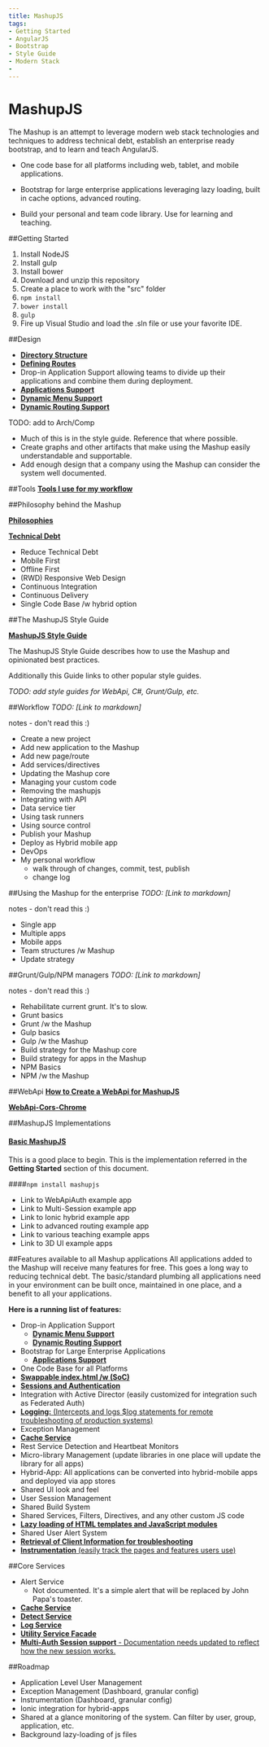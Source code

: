 ```yaml
---
title: MashupJS
tags:
- Getting Started 
- AngularJS
- Bootstrap
- Style Guide
- Modern Stack
- 
---
```


MashupJS
========
The Mashup is an attempt to leverage modern web stack technologies and techniques to address technical debt, establish an enterprise ready bootstrap, and to learn and teach AngularJS.

- One code base for all platforms including web, tablet, and mobile applications.

- Bootstrap for large enterprise applications leveraging lazy loading, built in cache options, advanced routing.

- Build your personal and team code library. Use for learning and teaching.


##Getting Started

 1. Install NodeJS
 2. Install gulp
 3. Install bower
 4. Download and unzip this repository
 5. Create a place to work with the "src" folder
 5. `npm install`
 6. `bower install`
 6. `gulp`
 7. Fire up Visual Studio and load the .sln file or use your favorite IDE.


##Design

 - **[Directory Structure](https://github.com/MashupJS/MashupJS/blob/master/docs/mashupStyleGuides/Mashup-StyleGuide.md#directory-structure-of-mashupuicore)**
 - **[Defining Routes](https://github.com/MashupJS/MashupJS/blob/master/docs/mashupStyleGuides/Mashup-StyleGuide.md#defining-routes)**
 - Drop-in Application Support allowing teams to divide up their applications and combine them during deployment.
  - **[Applications Support](https://github.com/MashupJS/MashupJS/blob/master/docs/mashupCore/apps/apps.md)**
  - **[Dynamic Menu Support](https://github.com/MashupJS/MashupJS/blob/master/docs/mashupCore/config/mashupMenu.md)**
  - **[Dynamic Routing Support](https://github.com/MashupJS/MashupJS/blob/master/docs/mashupCore/config/routeConfig.md)**


TODO: add to Arch/Comp
- Much of this is in the style guide. Reference that where possible.
- Create graphs and other artifacts that make using the Mashup easily understandable and supportable.
- Add enough design that a company using the Mashup can consider the system well documented.



##Tools
**[Tools I use for my workflow](https://github.com/MashupJS/MashupJS/blob/master/docs/mashupWorkflow/tools/tools.md)**


##Philosophy behind the Mashup

**[Philosophies](https://github.com/MashupJS/MashupJS/blob/master/docs/mashupWorkflow/philosophy/philosophy.md)**

**[Technical Debt](https://github.com/MashupJS/MashupJS/blob/master/docs/mashupWorkflow/technicaldebt/technicaldebt.md)**

 - Reduce Technical Debt
 - Mobile First
 - Offline First
 - (RWD) Responsive Web Design
 - Continuous Integration
 - Continuous Delivery
 - Single Code Base /w hybrid option


##The MashupJS Style Guide

**[MashupJS Style Guide](https://github.com/MashupJS/MashupJS/blob/master/docs/mashupStyleGuides/Mashup-StyleGuide.md)**

The MashupJS Style Guide describes how to use the Mashup and opinionated best practices.

Additionally this Guide links to other popular style guides.

*TODO: add style guides for WebApi, C#, Grunt/Gulp, etc.*

##Workflow
*TODO: [Link to markdown]*

notes - don't read this :)
- Create a new project
- Add new application to the Mashup
- Add new page/route
- Add services/directives
- Updating the Mashup core
- Managing your custom code
- Removing the mashupjs
- Integrating with API
- Data service tier
- Using task runners
- Using source control
- Publish your Mashup
- Deploy as Hybrid mobile app
- DevOps
- My personal workflow
	- walk through of changes, commit, test, publish
	- change log


##Using the Mashup for the enterprise
*TODO: [Link to markdown]*

notes - don't read this :)
- Single app
- Multiple apps
- Mobile apps
- Team structures /w Mashup
- Update strategy



##Grunt/Gulp/NPM managers
*TODO: [Link to markdown]*

notes - don't read this :)
- Rehabilitate current grunt.  It's to slow. 
- Grunt basics
- Grunt /w the Mashup
- Gulp basics
- Gulp /w the Mashup
- Build strategy for the Mashup core
- Build strategy for apps in the Mashup
- NPM Basics
- NPM /w the Mashup

##WebApi
**[How to Create a WebApi for MashupJS](https://github.com/MashupJS/MashupJS/blob/master/docs/mashupApi/WebApi-HowToCreateForMashup.md)**

**[WebApi-Cors-Chrome](https://github.com/MashupJS/MashupJS/blob/master/docs/mashupApi/WebApi-Cors-Chrome.md)**


##MashupJS Implementations

#### [Basic MashupJS](https://github.com/MashupJS/MashupJS/tree/master/src)

This is a good place to begin.  This is the implementation referred in the **Getting Started** section of this document.
 
####`npm install mashupjs`
<br/>

 - Link to WebApiAuth example app
 - Link to Multi-Session example app
 - Link to Ionic hybrid example app
 - Link to advanced routing example app
 - Link to various teaching example apps
 - Link to 3D UI example apps


##Features available to all Mashup applications
All applications added to the Mashup will receive many features for free.  This goes a long way to reducing technical debt.  The basic/standard plumbing all applications need in your environment can be built once, maintained in one place, and a benefit to all your applications.

**Here is a running list of features:**

 - Drop-in Application Support
   - **[Dynamic Menu Support](https://github.com/MashupJS/MashupJS/blob/master/docs/mashupCore/config/mashupMenu.md)**
   - **[Dynamic Routing Support](https://github.com/MashupJS/MashupJS/blob/master/docs/mashupCore/config/routeConfig.md)**
 - Bootstrap for Large Enterprise Applications
	 - **[Applications Support](https://github.com/MashupJS/MashupJS/blob/master/docs/mashupCore/apps/apps.md)**
 - One Code Base for all Platforms
 - **[Swappable index.html /w (SoC)](https://github.com/MashupJS/MashupJS/blob/master/docs/mashupCore/index.html.md)**
 - **[Sessions and Authentication](https://github.com/MashupJS/MashupJS/blob/master/docs/mashupCore/apps/apps.md#sessions)**
 - Integration with Active Director (easily customized for integration such as Federated Auth)
 - [**Logging:**  (Intercepts and logs $log statements for remote troubleshooting of production systems)](https://github.com/MashupJS/MashupJS/blob/master/docs/mashupCore/services/logService/logService.md)
 - Exception Management
 - **[Cache Service](https://github.com/MashupJS/MashupJS/blob/master/docs/mashupCore/services/cacheService/cacheService.md)**
 - Rest Service Detection and Heartbeat Monitors
 -  Micro-library Management (update libraries in one place will update the library for all apps)
 - Hybrid-App: All applications can be converted into hybrid-mobile apps and deployed via app stores
 - Shared UI look and feel
 - User Session Management
 - Shared Build System
 - Shared Services, Filters, Directives, and any other custom JS code
 - **[Lazy loading of HTML templates and JavaScript modules](https://github.com/MashupJS/MashupJS/blob/master/docs/mashupCore/config/routeConfig.md#lazy-loading)**
 - Shared User Alert System
 - **[Retrieval of Client Information for troubleshooting](https://github.com/MashupJS/MashupJS/blob/master/docs/mashupCore/services/sessionService/sessionService.md#envsession)**
 - [**Instrumentation** (easily track the pages and features users use)](https://github.com/MashupJS/MashupJS/blob/master/docs/mashupCore/services/logService/logService.md#instrumentation)


##Core Services

 - Alert Service
	 - Not documented. It's a simple alert that will be replaced by John Papa's toaster.
 - **[Cache Service](https://github.com/MashupJS/MashupJS/blob/master/docs/mashupCore/services/cacheService/cacheService.md)**
 - **[Detect Service](https://github.com/MashupJS/MashupJS/blob/master/docs/mashupCore/services/detectService/detectService.md)**
 - **[Log Service](https://github.com/MashupJS/MashupJS/blob/master/docs/mashupCore/services/logService/logService.md)**
 - **[Utility Service Facade](https://github.com/MashupJS/MashupJS/blob/master/docs/mashupCore/services/utilityService/utilityService.md)**
 - [**Multi-Auth Session support** - Documentation needs updated to reflect how the new session works.](https://github.com/MashupJS/MashupJS/blob/master/docs/mashupCore/services/sessionService/sessionService.md)
 


##Roadmap
 - Application Level User Management
 - Exception Management (Dashboard, granular config)
 - Instrumentation (Dashboard, granular config)
 - Ionic integration for hybrid-apps
 - Shared at a glance monitoring of the system.  Can filter by user, group, application, etc.
 - Background lazy-loading of js files
